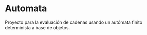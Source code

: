 # Automata
Proyecto para la evaluación de cadenas usando un autómata finito determinista a base de objetos.
